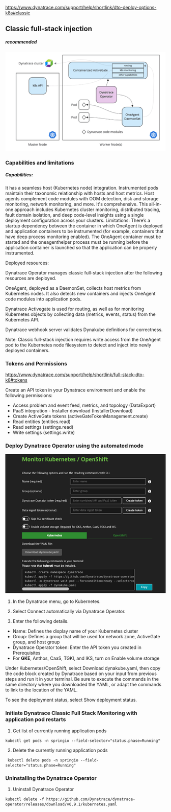 https://www.dynatrace.com/support/help/shortlink/dto-deploy-options-k8s#classic

## Classic full-stack injection
##### recommended

![classicFullStack](/guides/img/classicFullStack/classicFullStack_diagram.png)

### Capabilities and limitations

##### Capabilities:

It has a seamless host (Kubernetes node) integration. Instrumented pods maintain their taxonomic relationship with hosts and host metrics. Host agents complement code modules with OOM detection, disk and storage monitoring, network monitoring, and more.
It's comprehensive. This all-in-one approach includes Kubernetes cluster monitoring, distributed tracing, fault domain isolation, and deep code-level insights using a single deployment configuration across your clusters.
Limitations: There’s a startup dependency between the container in which OneAgent is deployed and application containers to be instrumented (for example, containers that have deep process monitoring enabled). The OneAgent container must be started and the oneagenthelper process must be running before the application container is launched so that the application can be properly instrumented.

Deployed resources:

Dynatrace Operator manages classic full-stack injection after the following resources are deployed.

OneAgent, deployed as a DaemonSet, collects host metrics from Kubernetes nodes. It also detects new containers and injects OneAgent code modules into application pods.

Dynatrace Activegate is used for routing, as well as for monitoring Kubernetes objects by collecting data (metrics, events, status) from the Kubernetes API.

Dynatrace webhook server validates Dynakube definitions for correctness.

Note: Classic full-stack injection requires write access from the OneAgent pod to the Kubernetes node filesystem to detect and inject into newly deployed containers.

### Tokens and Permissions
https://www.dynatrace.com/support/help/shortlink/full-stack-dto-k8#tokens

Create an API token in your Dynatrace environment and enable the following permissions:
* Access problem and event feed, metrics, and topology (DataExport)
* PaaS integration - Installer download (InstallerDownload)
* Create ActiveGate tokens (activeGateTokenManagement.create)
* Read entities (entities.read)
* Read settings (settings.read)
* Write settings (settings.write)

### Deploy Dynatrace Operator using the automated mode
![classicFullStack](/guides/img/classicFullStack/deploy_dynatrace_kubernetes.png)

1. In the Dynatrace menu, go to Kubernetes.

2. Select Connect automatically via Dynatrace Operator.

3. Enter the following details.
  * Name: Defines the display name of your Kubernetes cluster
  * Group: Defines a group that will be used for network zone, ActiveGate group, and host group
  * Dynatrace Operator token: Enter the API token you created in Prerequisites
  * For **GKE**, Anthos, CaaS, TGKI, and IKS, turn on Enable volume storage

Under Kubernetes/OpenShift, select Download dynakube.yaml, then copy the code block created by Dynatrace based on your input from previous steps and run it in your terminal. Be sure to execute the commands in the same directory where you downloaded the YAML, or adapt the commands to link to the location of the YAML.

To see the deployment status, select Show deployment status.

### Initiate Dynatrace Classic Full Stack Monitoring with application pod restarts
1. Get list of currently running application pods
```
kubectl get pods -n springio --field-selector="status.phase=Running"
```
2. Delete the currently running application pods
```
 kubectl delete pods -n springio --field-selector="status.phase=Running"
```

### Uninstalling the Dynatrace Operator
1. Uninstall Dynatrace Operator
```
kubectl delete -f https://github.com/Dynatrace/dynatrace-operator/releases/download/v0.9.1/kubernetes.yaml
```
